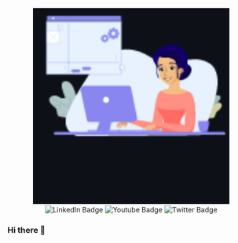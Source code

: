 <div id="header" align="center">
  <img src="./dlf10_BROxHtztMy.gif" width="400"/>
</div>

<div id="badges" align="center" display="flex" flex-direction="column">
  <img src="https://img.shields.io/badge/LinkedIn-blue?style=for-the-badge&logo=linkedin&logoColor=white" alt="LinkedIn Badge"/>
  <img src="https://img.shields.io/badge/YouTube-red?style=for-the-badge&logo=youtube&logoColor=white" alt="Youtube Badge"/>
  <img src="https://img.shields.io/badge/Twitter-blue?style=for-the-badge&logo=twitter&logoColor=white" alt="Twitter Badge"/>
</div>

### Hi there 👋

